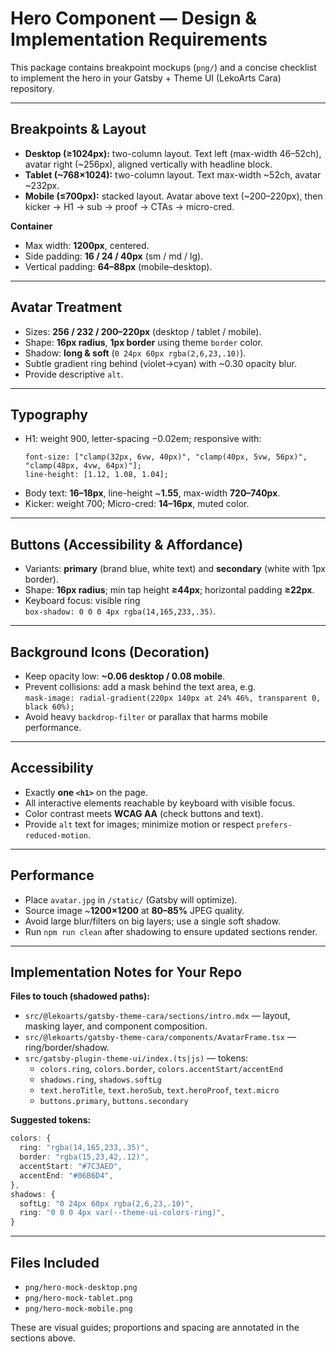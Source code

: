 # Hero Component — Design & Implementation Requirements

This package contains breakpoint mockups (`png/`) and a concise checklist to implement the hero in your Gatsby + Theme UI (LekoArts Cara) repository.

---

## Breakpoints & Layout

- **Desktop (≥1024px):** two-column layout. Text left (max-width 46–52ch), avatar right (~256px), aligned vertically with headline block.
- **Tablet (~768×1024):** two-column layout. Text max-width ~52ch, avatar ~232px.
- **Mobile (≤700px):** stacked layout. Avatar above text (~200–220px), then kicker → H1 → sub → proof → CTAs → micro-cred.

**Container**
- Max width: **1200px**, centered.
- Side padding: **16 / 24 / 40px** (sm / md / lg).
- Vertical padding: **64–88px** (mobile–desktop).

---

## Avatar Treatment

- Sizes: **256 / 232 / 200–220px** (desktop / tablet / mobile).
- Shape: **16px radius**, **1px border** using theme `border` color.
- Shadow: **long & soft** (`0 24px 60px rgba(2,6,23,.10)`).
- Subtle gradient ring behind (violet→cyan) with ~0.30 opacity blur.
- Provide descriptive `alt`.

---

## Typography

- H1: weight 900, letter-spacing −0.02em; responsive with:
  ```
  font-size: ["clamp(32px, 6vw, 40px)", "clamp(40px, 5vw, 56px)", "clamp(48px, 4vw, 64px)"];
  line-height: [1.12, 1.08, 1.04];
  ```
- Body text: **16–18px**, line-height ~**1.55**, max-width **720–740px**.
- Kicker: weight 700; Micro-cred: **14–16px**, muted color.

---

## Buttons (Accessibility & Affordance)

- Variants: **primary** (brand blue, white text) and **secondary** (white with 1px border).
- Shape: **16px radius**; min tap height **≥44px**; horizontal padding **≥22px**.
- Keyboard focus: visible ring  
  `box-shadow: 0 0 0 4px rgba(14,165,233,.35)`.

---

## Background Icons (Decoration)

- Keep opacity low: **~0.06 desktop / 0.08 mobile**.
- Prevent collisions: add a mask behind the text area, e.g.  
  `mask-image: radial-gradient(220px 140px at 24% 46%, transparent 0, black 60%);`
- Avoid heavy `backdrop-filter` or parallax that harms mobile performance.

---

## Accessibility

- Exactly **one `<h1>`** on the page.
- All interactive elements reachable by keyboard with visible focus.
- Color contrast meets **WCAG AA** (check buttons and text).
- Provide `alt` text for images; minimize motion or respect `prefers-reduced-motion`.

---

## Performance

- Place `avatar.jpg` in `/static/` (Gatsby will optimize).
- Source image ~**1200×1200** at **80–85%** JPEG quality.
- Avoid large blur/filters on big layers; use a single soft shadow.
- Run `npm run clean` after shadowing to ensure updated sections render.

---

## Implementation Notes for Your Repo

**Files to touch (shadowed paths):**
- `src/@lekoarts/gatsby-theme-cara/sections/intro.mdx` — layout, masking layer, and component composition.
- `src/@lekoarts/gatsby-theme-cara/components/AvatarFrame.tsx` — ring/border/shadow.
- `src/gatsby-plugin-theme-ui/index.(ts|js)` — tokens:
  - `colors.ring`, `colors.border`, `colors.accentStart/accentEnd`
  - `shadows.ring`, `shadows.softLg`
  - `text.heroTitle`, `text.heroSub`, `text.heroProof`, `text.micro`
  - `buttons.primary`, `buttons.secondary`

**Suggested tokens:**
```ts
colors: {
  ring: "rgba(14,165,233,.35)",
  border: "rgba(15,23,42,.12)",
  accentStart: "#7C3AED",
  accentEnd: "#06B6D4",
},
shadows: {
  softLg: "0 24px 60px rgba(2,6,23,.10)",
  ring: "0 0 0 4px var(--theme-ui-colors-ring)",
}
```

---

## Files Included

- `png/hero-mock-desktop.png`
- `png/hero-mock-tablet.png`
- `png/hero-mock-mobile.png`

These are visual guides; proportions and spacing are annotated in the sections above.
